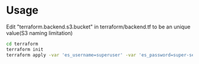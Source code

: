 # Usage

Edit "terraform.backend.s3.bucket" in terraform/backend.tf to be an unique value(S3 naming limitation)

```bash
cd terraform
terraform init
terraform apply -var 'es_username=superuser' -var 'es_password=super-secure-password'
```
